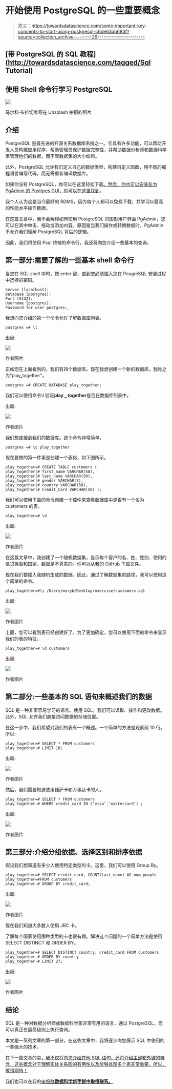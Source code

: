 # 开始使用 PostgreSQL 的一些重要概念

> 原文：<https://towardsdatascience.com/some-important-key-concepts-to-start-using-postgresql-c6de63ab683f?source=collection_archive---------29----------------------->

## [带 PostgreSQL 的 SQL 教程](http://towardsdatascience.com/tagged/Sql Tutorial)

## 使用 Shell 命令行学习 PostgreSQL

![](img/80f02c3152a0c5221692c2a114293ba8.png)

马尔科·布拉切维奇在 Unsplash 拍摄的照片

## 介绍

PostgreSQL 是最先进的开源关系数据库系统之一。它具有许多功能，可以帮助开发人员构建应用程序，帮助管理员保护数据完整性，并帮助数据分析师和数据科学家管理他们的数据，而不管数据集的大小如何。

此外，PostgreSQL 允许我们定义自己的数据类型，构建自定义函数，用不同的编程语言编写代码，而无需重新编译数据库。

如果你没有 PostgreSQL，你可以在这里轻松下载[。然后，你也可以安装名为 PgAdmin 的 Postgres GUI，你可以在这里找到](https://www.postgresql.org/)。

我个人认为这是当今最好的 RDMS，因为每个人都可以免费下载，并学习以最高的性能水平操作数据。

在这篇文章中，我不会解释如何使用 PostgreSQL 的图形用户界面 PgAdmin，您可以在其中单击、拖动或添加内容。原因是当我们操作或转换数据时，PgAdmin 不允许我们理解 PostgreSQL 背后的逻辑。

因此，我们将使用 Psql 终端的命令行，我还将向您介绍一些基本的查询。

## 第一部分:需要了解的一些基本 shell 命令行

当您在 SQL shell 中时，按 enter 键，直到您必须插入您在 PosgreSQL 安装过程中选择的密码。

```
Server [localhost]:
Database [postgres]:
Port [5432]:
Username [postgres]:
Password for user postgres:_
```

我想向您介绍的第一个命令允许了解数据库列表。

```
postgres =# \l
```

出局:

![](img/dea547dcbce163bb760f0b74cf9d1b61.png)

作者图片

正如您在上面看到的，我们有四个数据库。现在我想创建一个新的数据库，我称之为“play_together”。

```
postgres =# CREATE DATABASE play_together;
```

我们可以使用命令\l 验证**play _ together**是否在数据库列表中。

出局:

![](img/ad3f12bb9e9f72fd50cbff65ee0f2c96.png)

作者图片

我们想连接到我们的数据库。这个命令非常简单。

```
postgres =# \c play_together
```

现在要做的第一件事是创建一个表格，如下图所示。

```
play_together=# CREATE TABLE customers (
play_together(# first_name VARCHAR(50),
play_together(# last_name VARCHAR(50),
play_together(# gender VARCHAR(7),
play_together(# country VARCHAR(50),
play_together(# Credit_Card VARCHAR(50) );
```

我们可以使用下面的命令创建一个控件来查看数据库中是否有一个名为 customers 的表。

```
play_together=# \d
```

出局:

![](img/8c1d9311a2bb89023fec34cbd667baa1.png)

作者图片

在这篇文章中，我创建了一个随机数据集，显示每个客户的名、姓、性别、使用的信贷类型和国家。数据是不真实的。你可以从我的 [GitHub](https://github.com/moryba/SQL_Tutorial) 下载文件。

现在我们要插入我随机生成的数据。因此，通过了解数据集的路径，我可以使用这个简单的命令。

```
play_together=#\i /Users/moryb/Desktop/exercise/customers.sql
```

出局:

![](img/c1485b6acf6601fc8fd26aea59e51456.png)

作者图片

上面，您可以看到表已经创建好了。为了更加确定，您可以使用下面的命令来显示我们的表的特征。

```
play_together=# \d customers
```

出局:

![](img/e5b28ac0eda3cece7a7dc5fe51666024.png)

作者图片

## 第二部分:一些基本的 SQL 语句来概述我们的数据

SQL 是一种非常容易学习的语言。使用 SQL，我们可以读取、操作和更改数据。此外，SQL 允许我们直接访问数据的存储位置。

在这一步中，我们希望对我们的表有一个概述。一个简单的方法是观察前 10 行。所以:

```
play_together=# SELECT * FROM customers
play_together-# LIMIT 10;
```

出局:

![](img/24b78c629f01d199db7b48ada1ac85f5.png)

作者图片

然后，我们需要知道使用维萨卡和万事达卡的人。

```
play_together=# SELECT * FROM customers
play_together-# WHERE credit_card IN (‘visa’,’mastercard’) ;
```

出局:

![](img/b72a7621b2e21ced9ca1a6dce785b459.png)

作者图片

## 第三部分:介绍分组依据、选择区别和排序依据

假设我们想知道有多少人使用特定类型的卡。这里，我们可以使用 Group By。

```
play_together=# SELECT credit_card, COUNT(last_name) AS num_people play_together=#FROM customers
play_together-# GROUP BY credit_card;
```

出局:

![](img/df630040550a81c0ceef6ea8f4f11ce8.png)

作者图片

现在我们知道大多数人使用 JBC 卡。

了解每个国家使用哪种类型的卡也很有趣。解决这个问题的一个简单方法是使用 SELECT DISTINCT 和 ORDER BY。

```
play_together=# SELECT DISTINCT country, credit_card FROM customers
play_together-# ORDER BY country
play_together-# LIMIT 27;
```

出局:

![](img/14b0afb4196f241d28d3d7f00c5f42cf.png)

作者图片

## 结论

SQL 是一种对数据分析师或数据科学家非常有用的语言，通过 PostgreSQL，您可以真正在最高级别上执行查询。

本文是一系列文章的第一部分，在这些文章中，我将逐步向您展示 SQL 中使用的一些强大的技术。

在下一篇文章的[中，我不仅将向您介绍其他 SQL 语句，还将介绍主键和外键的概念，这些概念对于理解实体关系图的有用性以及能够处理多个表非常重要。所以，敬请期待！](/working-with-multiple-tables-thanks-to-sql-and-erd-9cb5dcb99228)

我们也可以在我的[电报群**数据科学新手群中取得联系。**](https://t.me/DataScienceForBeginners)
